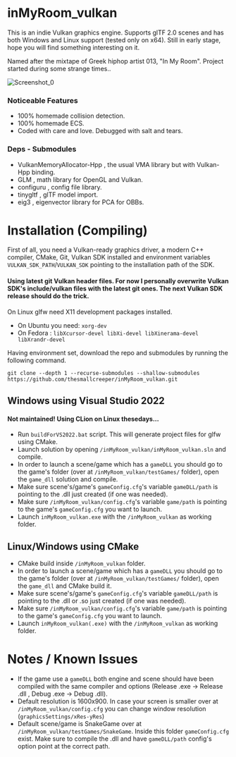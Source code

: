 # inMyRoom_vulkan
This is an indie Vulkan graphics engine. Supports glTF 2.0 scenes and has both Windows and Linux support (tested only on x64).
Still in early stage, hope you will find something interesting on it.

Named after the mixtape of Greek hiphop artist 013, "In My Room". Project started during some strange times..

![Screenshot_0](https://i.imgur.com/rCjelC7.png)

### Noticeable Features
* 100% homemade collision detection.
* 100% homemade ECS.
* Coded with care and love. Debugged with salt and tears.

### Deps - Submodules
* VulkanMemoryAllocator-Hpp , the usual VMA library but with Vulkan-Hpp binding.
* GLM , math library for OpenGL and Vulkan.
* configuru , config file library.
* tinygltf , glTF model import.
* eig3 , eigenvector library for PCA for OBBs.

# Installation (Compiling)

  First of all, you need a Vulkan-ready graphics driver, a modern C++ compiler, CMake, Git, Vulkan SDK installed and environment variables `VULKAN_SDK_PATH`/`VULKAN_SDK` pointing to the installation path of the SDK.

#### Using latest git Vulkan header files. For now I personally overwrite Vulkan SDK's include/vulkan files with the latest git ones. The next Vulkan SDK release should do the trick.
  
  On Linux glfw need X11 development packages installed.
  * On Ubuntu you need:
`xorg-dev`
  * On Fedora :
`libXcursor-devel libXi-devel libXinerama-devel libXrandr-devel`

  Having environment set, download the repo and submodules by running the following command.
```
git clone --depth 1 --recurse-submodules --shallow-submodules https://github.com/thesmallcreeper/inMyRoom_vulkan.git
```
 ## Windows using Visual Studio 2022

 #### Not maintained! Using CLion on Linux thesedays...
 
 * Run `buildForVS2022.bat` script. This will generate project files for glfw using CMake.
 * Launch solution by opening `/inMyRoom_vulkan/inMyRoom_vulkan.sln` and compile. 
 * In order to launch a scene/game which has a `gameDLL` you should go to the game's folder (over at `/inMyRoom_vulkan/testGames/` folder), open the `game_dll` solution and compile.
 * Make sure scene's/game's `gameConfig.cfg`'s variable `gameDLL/path` is pointing to the .dll just created (if one was needed).
 * Make sure `/inMyRoom_vulkan/config.cfg`'s variable `game/path` is pointing to the game's `gameConfig.cfg` you want to launch.
 * Launch `inMyRoom_vulkan.exe` with the `/inMyRoom_vulkan` as working folder.

 ## Linux/Windows using CMake
 
 * CMake build inside `/inMyRoom_vulkan` folder.
 * In order to launch a scene/game which has a `gameDLL` you should go to the game's folder (over at `/inMyRoom_vulkan/testGames/` folder), open the `game_dll` and CMake build it.
 * Make sure scene's/game's `gameConfig.cfg`'s variable `gameDLL/path` is pointing to the .dll or .so just created (if one was needed).
 * Make sure `/inMyRoom_vulkan/config.cfg`'s variable `game/path` is pointing to the game's `gameConfig.cfg` you want to launch.
 * Launch `inMyRoom_vulkan(.exe)` with the `/inMyRoom_vulkan` as working folder.

 # Notes / Known Issues

 * If the game use a `gameDLL` both engine and scene should have been compiled with the same compiler and options (Release .exe -> Release .dll , Debug .exe -> Debug .dll).
 * Default resolution is 1600x900. In case your screen is smaller over at `/inMyRoom_vulkan/config.cfg` you can change window resolution (`graphicsSettings/xRes-yRes`)
 * Default scene/game is SnakeGame over at `/inMyRoom_vulkan/testGames/SnakeGame`. Inside this folder `gameConfig.cfg` exist. Make sure to compile the .dll and have `gameDLL/path` config's option point at the correct path.
 
